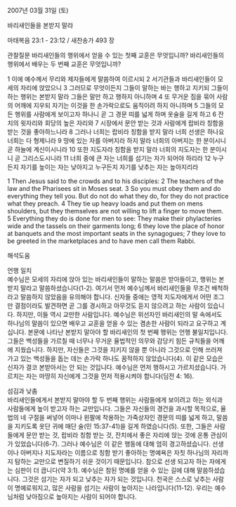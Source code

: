 2007년 03월 31일 (토)

바리새인들을 본받지 말라



마태복음 23:1 - 23:12 / 새찬송가 493 장


관찰질문
바리새인들의 행위에서 얻을 수 있는 첫째 교훈은 무엇입니까?
바리새인들의 행위에서 배우는 두 번째 교훈은 무엇입니까? 

1 이에 예수께서 무리와 제자들에게 말씀하여 이르시되 2 서기관들과 바리새인들이 모세의 자리에 앉았으니 
3 그러므로 무엇이든지 그들이 말하는 바는 행하고 지키되 그들이 하는 행위는 본받지 말라 그들은 말만 하고 행하지 아니하며 4 또 무거운 짐을 묶어 사람의 어깨에 지우되 자기는 이것을 한 손가락으로도 움직이려 하지 아니하며 5 그들의 모든 행위를 사람에게 보이고자 하나니 곧 그 경문 띠를 넓게 하며 옷술을 길게 하고 6 잔치의 윗자리와 회당의 높은 자리와 7 시장에서 문안 받는 것과 사람에게 랍비라 칭함을 받는 것을 좋아하느니라 8 그러나 너희는 랍비라 칭함을 받지 말라 너희 선생은 하나요 너희는 다 형제니라 9 땅에 있는 자를 아버지라 하지 말라 너희의 아버지는 한 분이시니 곧 하늘에 계신이시니라 10 또한 지도자라 칭함을 받지 말라 너희의 지도자는 한 분이시니 곧 그리스도시니라 11 너희  중에 큰 자는 너희를 섬기는 자가 되어야 하리라 12 누구든지 자기를 높이는 자는 낮아지고 누구든지 자기를 낮추는 자는 높아지리라  

1 Then Jesus said to the crowds and to his disciples: 2 The teachers of the law and the Pharisees sit in Moses seat. 3 So you must obey them and do everything they tell you. But do not do what they do, for they do not practice what they preach. 4 They tie up heavy loads and put them on mens shoulders, but they themselves are not willing to lift a finger to move them. 5 Everything they do is done for men to see: They make their phylacteries wide and the tassels on their garments long; 6 they love the place of honor at banquets and the most important seats in the synagogues; 7 they love to be greeted in the marketplaces and to have men call them Rabbi.

해석도움





언행 일치  
예수님은 모세의 자리에 앉아 있는 바리새인들이 말하는 말씀은 받아들이고, 행위는 본받지 말라고 말씀하셨습니다(1-2). 여기서 먼저 예수님께서 바리새인들을 무조건 배척하라고 말씀하지 않았음을 유의해야 합니다. 신자들 중에는 영적 지도자에게서 어떤 조그만 결점이라도 발견하면 곧 그를 경시하고 아무것도 듣지 않으려고 하는 사람이 있습니다. 하지만, 이들 역시 교만한 사람입니다. 예수님은 위선자인 바리새인의 말 속에서도 하나님의 말씀이 있으면 배우고 교훈을 얻을 수 있는 겸손한 사람이 되라고 요구하고 계십니다. 본문에 나타난 본받지 말아야 할 바리새인의 첫 번째 행위는 언행 불일치입니다. 그들은 백성들을 가르칠 때 너무나 무거운 율법적인 의무와 감당키 힘든 규칙들을 어깨에 지웠습니다. 하지만, 자신들은 그것을 지키지 않을 뿐 아니라 그것으로 인해 쓰러져 가고 있는 백성들을 돕는 데는 손가락 하나도 꿈적하지 않았습니다(4). 이 같은 모습은 신자가 결코 본받아서는 안 되는 것입니다. 예수님은 먼저 행하시고 가르치셨습니다. 가르치는 자는 마땅히 자신에게 그것을 먼저 적용시켜야 합니다(딤전 4: 16).

섬김과 낮춤  
바리새인들에게서 본받지 말아야 할 두 번째 행위는 사람들에게 보이려고 하는 외식과 사람들에게 높이 받고자 하는 교만입니다. 그들은 자신들의 경건을 과시할 목적으로, 율법의 네 구절을 써넣어 이마나 왼팔에 착용하는 가죽상자인 경문의 띠를 넓게 하고, 말씀을 지키도록 옷단 귀에 매단 술(민 15:37-41)을 길게 하였습니다(5). 또한, 그들은 사람들에게 문안 받는 것, 랍비라 칭함 받는 것, 잔치에서 좋은 자리에 앉는 것에 온통 관심이 가 있었습니다(6-7). 그러나 예수님은 이 같은 행동에 대해 엄히 경고하셨습니다. 선생이나 아버지나 지도자라는 이름으로 칭함 받기 좋아하는 명예욕은 자칫 하나님의 자리까지 탐하는 교만으로 변질하기 쉬운 것이기 때문입니다. 참으로 선생 되고자 하는 자에게는 심판이 더 큽니다(약 3:1). 예수님은 참된 명예를 얻을 수 있는 길에 대해 말씀하셨습니다. 그것은 섬기는 자가 되고 낮추는 자가 되는 것입니다. 천국은 스스로 낮추는 사람이 명예로워지고, 많은 사람을 섬기는 사람이 높아지는 나라입니다(11-12). 우리는 예수님처럼 낮아짐으로 높아지는 사람이 되어야 합니다.